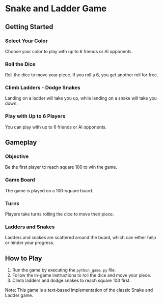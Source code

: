 Snake and Ladder Game
================

Getting Started
---------------

### Select Your Color

Choose your color to play with up to 6 friends or AI opponents.

### Roll the Dice

Roll the dice to move your piece. If you roll a 6, you get another roll for free.

### Climb Ladders - Dodge Snakes

Landing on a ladder will take you up, while landing on a snake will take you down.

### Play with Up to 6 Players

You can play with up to 6 friends or AI opponents.

Gameplay
--------

### Objective

Be the first player to reach square 100 to win the game.

### Game Board

The game is played on a 100-square board.

### Turns

Players take turns rolling the dice to move their piece.

### Ladders and Snakes

Ladders and snakes are scattered around the board, which can either help or hinder your progress.

How to Play
------------

1. Run the game by executing the `python_game.py` file.
2. Follow the in-game instructions to roll the dice and move your piece.
3. Climb ladders and dodge snakes to reach square 100 first.

Note: This game is a text-based implementation of the classic Snake and Ladder game.
